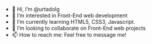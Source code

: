 - 👋 Hi, I’m @urtadolg
- 👀 I’m interested in Front-End web development
- 🌱 I’m currently learning HTML5, CSS3, Javascript.
- 💞️ I’m looking to collaborate on Front-End web projects
- 📫 How to reach me: Feel free to message me!
